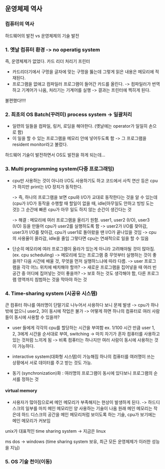 ## 운영체제 역사

### 컴퓨터의 역사

하드웨어의 발전 vs 운영체제의 기술 발전

### 1. 옛날 컴퓨터 환경 -> no operatig system

즉, 운영체제가 없었다.
카드 리더 처리기 프린터

- 카드리더기에서 구멍을 글자에 맞는 구멍을 뚫는데 그렇게 읽은 내용은 메모리에 적재된다.
- 프로그램을 없애고 컴파일러 프로그램이 들어간 카드를 올린다.
  -> 컴파일러가 번역하고 기계어가 나옴, 처리기는 기계어를 실행
  -> 결과는 프린터에 찍히게 된다.

불편했다!!!!

### 2. 최초의 OS Batch(꾸러미) process system -> 일괄처리

- 일련의 일들을 컴파일, 링커, 로딩을 해야한다. (옛날에는 operator가 일일히 손으로 함)
- 이 일을 할 수 있는 프로그램을 메모리 안에 넣어두도록 함
  -> 그 프로그램을 resident monitor라고 불렀다.

하드웨어 기술이 발전하면서 OS도 발전을 하게 되는데...

### 3. Multi programming system(다중 프로그래밍)

- cpu만 사용하는 것이 아니라 I/O도 사용하기도 하고
  코드에서 사칙 연산 등은 cpu가 하지만 print는 I/O 장치가 동작한다.

  -> 즉, 하나의 프로그램을 보면 cpu와 I/O가 교대로 동작한다는 것을 알 수 있는데(cpu가 I/O가 동작을 수행할 때 할일이 없을 때, idle[아무일도 안하고 빙빙 도는 것]) 그 순간에 빠른 cpu가 아무 일도 하지 않는 순간이 생긴다는 것

  -> 해결 : 메모리에 여러 프로그램을 올리기 원함.
  user1, user2 (I/O), user3 (I/O) 등을 만들어 cpu가 user2를 실행하도록 함 -> user2가 I/O를 찾아감, user3가 I/O를 찾아감, cpu가 user1로 돌아왔을 땐 I/O가 끝나있을 것임 -> cpu의 사용율이 올라감, idle을 줄임
  그렇다면 cpu는 연쇄적으로 일을 할 수 있음

- 단순히 메모리에 여러 프로그램이 올라가 있는게 아니라 고려해야될 것이 많아짐. (ex. cpu scheduling)
  -> 메모리에 있는 프로그램 중 무엇부터 실행하는 것이 좋을까?
  다음 시간에 배울 것, 무엇을 먼저 실행하느냐에 따라 다름.
  -> user 프로그램을 각각 어느 위치에 배치해야 할까?
  -> 새로운 프로그램을 집어넣을 때 여러 빈 공간 중 어디에 집어넣는 것이 좋을까?
  -> 보호 하는 것도 생각해야 함, 다른 프로그램 영역까지 침범하는 것을 막아야 하는 것

### 4. Time-sharing system (시공유 시스템)

큰 컴퓨터 하나를 여러명이 단말기로 나누어서 사용하다 보니 문제 발생
-> cpu가 하나밖에 없으니 user2, 3이 동시에 작업은 불가
-> 어떻게 하면 하나의 컴퓨터로 여러 사람들이 동시에 사용할 수 있을까?

- user 들에게 각각의 cpu를 할당하는 시간을 부여함 ex. 1/100 시간 만큼 user 1, 2, 3에게 시간을 순서대로 부여, switching
  -> 마치 자기가 혼자 컴퓨터를 사용하고 있는 것처럼 느끼게 됨
  -> 비록 컴퓨터는 하나지만 여러 사람이 동시에 사용하는 것이 가능하다.

- interactive system(대화형 시스템)이 가능해짐
  하나의 컴퓨터를 여러명이 쓰는 상황에서 서로 데이터를 주고 받는 것도 가능.

- 동기 (synchronization)화 : 여러명의 프로그램이 동시에 있다보니 프로그램의 순서를 정하는 것

#### virtual memory

- 사용자가 많아짐으로써 메인 메모리가 부족해지는 현상이 발생하게 된다. -> 하드디스크의 일부를 마치 메인 메모리인 양 사용하는 기술이 나옴
  원래 메인 메모리는 작은데 하드 디스크의 공간을 메인 메모리처럼 보이도록 하는 기술, cpu가 보기에는 메인 메모리가 커보임

unix가 대표적인 time sharing system -> 지금은 linux

ms dos -> windows (time sharing system 보유, 최근 모든 운영체제가 이러한 성능을 지님)

### 5. OS 기술 천이(이동)
